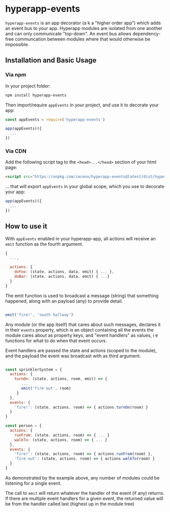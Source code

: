# hyperapp-events

`hyperapp-events` is an app decorator (a k a "higher order app") which adds an event bus to your app. Hyperapp modules are isolated from one another and can only communicate "top-down". An event bus allows dependency-free communcation between modules where that would otherwise be impossible.


## Installation and Basic Usage

### Via npm

In your project folder:

```sh
npm install hyperapp-events
```

Then import/require `appEvents` in your project, and use it to decorate your app:

```js
const appEvents = require('hyperapp-events')

app(appEvents)({
  ...
})

```

### Via CDN

Add the following script tag to the `<head>...</head>` section of your html page:

```html
<script src="https://unpkg.com/zaceno/hyperapp-events@latest/dist/hyperapp-events.umd.js"></script>

```

... that will export `appEvents` in your global scope, which you use to decorate your app:


```js
app(appEvents)({
  ...
})
```

## How to use it

With `appEvents` enabled in your hyperapp-app, all actions will receive an `emit` function as the
fourth argument.

```js
{
  ...,

  actions: {
    doFoo: (state, actions, data, emit) { ... },
    doBar: (state, actions, data, emit) { ...}
  }
}

```

The emit function is used to broadcast a message (string) that something happened, along with an payload (any) to provide detail.

```js

emit('fire!', 'south hallway')

```

Any module (or the app itself) that cares about such messages, declares it in their `events` property, which is an object containing all the events the module cares about as property keys, and "event handlers" as values, i e functions for what to do when that event occurs.

Event handlers are passed the state and actions (scoped to the module), and the payload the event was broadcast with as third argument.

```js

const sprinklerSystem = {
  actions: {
    turnOn: (state, actions, room, emit) => {
       ...
       emit('fire out', room) 
     }
  },
  events: {
    'fire!': (state, actions, room) => { actions.turnOn(room) } 
  }
}

const person = {
  actions: {
    runFrom: (state, actions, room) => { ... }
    walkTo: (state, actions, room) => { ... }
  },
  events: {
    'fire!': (state, actions, room) => { actions.runFrom(room) },
    'fire out': (state, actions, room) => { actions.walkTo(room) }
  }
}

```

As demonstrated by the example above, any number of modules could be listening for a single event.

The call to `emit` will return whatever the handler of the event (if any) returns. If there are multiple event handlers for a given event, the returned value will be from the handler called last (highest up in the module tree)

